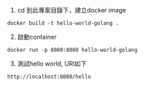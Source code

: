 
1. cd 到此專案目錄下，建立docker image
```shell
docker build -t hello-world-golang .
```

2. 啟動container
```shell
docker run -p 8080:8080 hello-world-golang
```

3. 測試hello world, URI如下
```shell
http://localhost:8080/hello
```